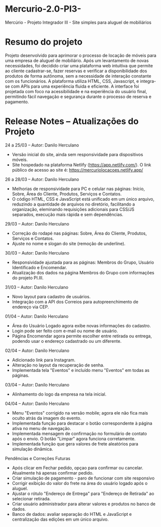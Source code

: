 # Mercurio-2.0-PI3-
Mercúrio - Projeto Integrador III - Site simples para aluguel de mobiliários

# Resumo do projeto
Projeto desenvolvido para aprimorar o processo de locação de móveis para uma empresa de aluguel de mobiliário. Após um levantamento de novas necessidades, foi decidido criar uma plataforma web intuitiva que permite ao cliente cadastrar-se, fazer reservas e verificar a disponibilidade dos produtos de forma autônoma, sem a necessidade de interação constante com os funcionários.
A plataforma utiliza HTML, CSS, Javascript, e integra-se com APIs para uma experiência fluida e eficiente. A interface foi projetada com foco na acessibilidade e na experiência do usuário final, permitindo fácil navegação e segurança durante o processo de reserva e pagamento.

# Release Notes – Atualizações do Projeto

24 a 25/03 – Autor: Danilo Herculano 
- Versão inicial do site, ainda sem responsividade para dispositivos móveis.
- Site hospedado na plataforma Netlify (https://app.netlify.com/). O link público de acesso ao site é: https://mercuriolocacoes.netlify.app/
  
26 a 28/03 – Autor: Danilo Herculano 
- Melhorias de responsividade para PC e celular nas páginas: Início, Sobre, Área do Cliente, Produtos, Serviços e Contatos.
- O código HTML, CSS e JavaScript está unificado em um único arquivo, reduzindo a quantidade de arquivos no diretório, facilitando a organização, eleminando requisições adicionais para CSS/JS separados, execução mais rápida e sem dependências.

29/03 – Autor: Danilo Herculano  
- Correção do rodapé nas páginas: Sobre, Área do Cliente, Produtos, Serviços e Contatos.  
- Ajuste no nome e slogan do site (remoção de underline).  

30/03 – Autor: Danilo Herculano  
- Responsividade ajustada para as páginas: Membros do Grupo, Usuário Identificado e Encomendar.  
- Atualização dos dados na página Membros do Grupo com informações do projeto PI.III.  

31/03 – Autor: Danilo Herculano  
- Novo layout para cadastro de usuários.  
- Integração com a API dos Correios para autopreenchimento de endereço via CEP.  

01/04 – Autor: Danilo Herculano  
- Área do Usuário Logado agora exibe novas informações do cadastro.  
- Login pode ser feito com e-mail ou nome de usuário.  
- Página Encomendar agora permite escolher entre retirada ou entrega, podendo usar o endereço cadastrado ou um diferente.  

02/04 – Autor: Danilo Herculano  
- Adicionado link para Instagram.  
- Alteração no layout da recuperação de senha.  
- Implementada tela "Eventos" e incluído menu "Eventos" em todas as páginas.  

03/04 – Autor: Danilo Herculano
- Alinhamento do logo da empresa na tela inicial.

04/04 – Autor: Danilo Herculano
- Menu "Eventos" corrigido na versão mobile; agora ele não fica mais oculto atrás da imagem do evento.
- Implementada função para destacar o botão correspondente à página ativa no menu de navegação.
- Implementada mensagem de confirmação no formulário de contato após o envio. O botão "Limpar" agora funciona corretamente.
- Implementada função que gera valores de frete aleatórios para simulação dinâmica.


Pendências e Correções Futuras
- Após clicar em Fechar pedido, opçao para confirmar ou cancelar. Atualmente há apenas confirmar pedido.
- Criar simulação de pagamento - paro de funcionar com site responsivo
- Corrigir exibição do valor do frete na área do usuário logado após o aluguel.  
- Ajustar o rótulo "Endereço de Entrega" para "Endereço de Retirada" ao selecionar retirada.  
- Criar usuário administrador para alterar valores e produtos no banco de dados.
- Banco de dados: avaliar separação do HTML e JavaScript e centralização das edições em um único arquivo.  
